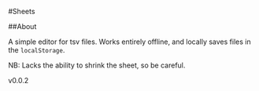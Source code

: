 #Sheets

##About

A simple editor for tsv files. Works entirely offline, and locally saves files in the `localStorage`.

NB: Lacks the ability to shrink the sheet, so be careful. 

v0.0.2